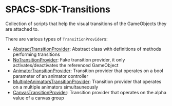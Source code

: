 # SPACS-SDK-Transitions

Collection of scripts that help the visual transitions of the GameObjects they are attached to.

There are various types of `TransitionProvider`s:

- [AbstractTransitionProvider](../Runtime/Scripts/AbstractTransitionProvider.cs): Abstract class with definitions of methods performing transitions
- [NoTransitionProvider](../Runtime/Scripts/AbstractTransitionProvider.cs): Fake transition provider, it only activates/deactivates the referenced GameObject
- [AnimatorTransitionProvider](../Runtime/Scripts/AnimatorTransitionProvider.cs): Transition provider that operates on a bool parameter of an animator controller
- [MultipleAnimatorsTransitionProvider](../Runtime/Scripts/MultipleAnimatorsTransitionProvider.cs): Transition provider that operates on a multiple animators simultauneously
- [CanvasTransitionProvider](../Runtime/Scripts/CanvasTransitionProvider.cs): Transition provider that operates on the alpha value of a canvas group
